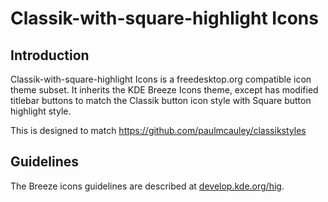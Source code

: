 # Classik-with-square-highlight Icons

## Introduction

Classik-with-square-highlight Icons is a freedesktop.org compatible icon theme subset. It inherits the KDE Breeze Icons theme, except has modified titlebar buttons to match the Classik button icon style with Square button highlight style.

This is designed to match https://github.com/paulmcauley/classikstyles

## Guidelines

The Breeze icons guidelines are described at [develop.kde.org/hig](https://develop.kde.org/hig).
